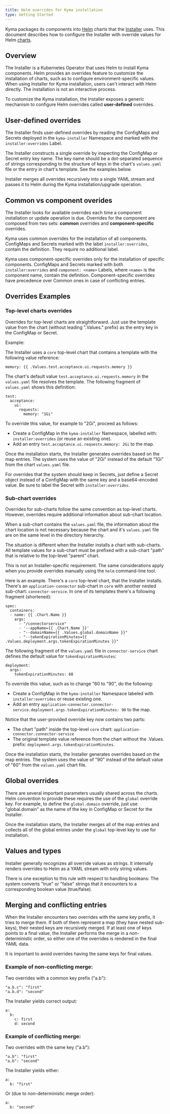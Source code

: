 ```yaml
---
title: Helm overrides for Kyma installation
type: Getting Started
---
```


Kyma packages its components into [Helm](https://github.com/helm/helm/tree/master/docs) charts that the [Installer](../../../components/installer/README.md) uses.
This document describes how to configure the Installer with override values for Helm [charts](https://github.com/helm/helm/blob/master/docs/charts.md).


## Overview

The Installer is a Kubernetes Operator that uses Helm to install Kyma components.
Helm provides an overrides feature to customize the installation of charts, such as to configure environment-specific values.
When using Installer for Kyma installation, users can't interact with Helm directly. The installation is not an interactive process.

To customize the Kyma installation, the Installer exposes a generic mechanism to configure Helm overrides called **user-defined** overrides.


## User-defined overrides

The Installer finds user-defined overrides by reading the ConfigMaps and Secrets deployed in the `kyma-installer` Namespace and marked with the `installer:overrides` Label.

The Installer constructs a single override by inspecting the ConfigMap or Secret entry key name. The key name should be a dot-separated sequence of strings corresponding to the structure of keys in the chart's `values.yaml` file or the entry in chart's template. See the examples below.

Installer merges all overrides recursively into a single YAML stream and passes it to Helm during the Kyma installation/upgrade operation.


## Common vs component overides

The Installer looks for available overrides each time a component installation or update operation is due.
Overrides for the component are composed from two sets: **common** overrides and **component-specific** overrides.

Kyma uses common overrides for the installation of all components. ConfigMaps and Secrets marked with the label `installer:overrides`, contain the definition. They require no additional label.

Kyma uses component-specific overrides only for the installation of specific components. ConfigMaps and Secrets marked with both `installer:overrides` and `component: <name>` Labels, where `<name>` is the component name, contain the definition. Component-specific overrides have precedence over Common ones in case of conflicting entries.


## Overrides Examples

### Top-level charts overrides

Overrides for top-level charts are straightforward. Just use the template value from the chart (without leading ".Values." prefix) as the entry key in the ConfigMap or Secret.

Example:

The Installer uses a `core` top-level chart that contains a template with the following value reference:
```
memory: {{ .Values.test.acceptance.ui.requests.memory }}
```
The chart's default value `test.acceptance.ui.requests.memory` in the `values.yaml` file resolves the template.
The following fragment of `values.yaml` shows this definition:
```
test:
  acceptance:
    ui:
      requests:
        memory: "1Gi"
```

To override this value, for example to "2Gi", proceed as follows:
- Create a ConfigMap in the `kyma-installer` Namespace, labelled with: `installer:overrides` (or reuse an existing one).
- Add an entry `test.acceptance.ui.requests.memory: 2Gi` to the map.

Once the installation starts, the Installer generates overrides based on the map entries. The system uses the value of "2Gi" instead of the default "1Gi" from the chart `values.yaml` file.

For overrides that the system should keep in Secrets, just define a Secret object instead of a ConfigMap with the same key and a base64-encoded value. Be sure to label the Secret with `installer:overrides`.


### Sub-chart overrides

Overrides for sub-charts follow the same convention as top-level charts. However, overrides require additional information about sub-chart location.

When a sub-chart contains the `values.yaml` file, the information about the chart location is not necessary because the chart and it's `values.yaml` file are on the same level in the directory hierarchy.

The situation is different when the Installer installs a chart with sub-charts.
All template values for a sub-chart must be prefixed with a sub-chart "path" that is relative to the top-level "parent" chart.

This is not an Installer-specific requirement. The same considerations apply when you provide overrides manually using the `helm` command-line tool.

Here is an example.
There's a `core` top-level chart, that the Installer installs.
There's an `application-connector` sub-chart in `core` with another nested sub-chart: `connector-service`.
In one of its templates there's a following fragment (shortened):

```
spec:
  containers:
  - name: {{ .Chart.Name }}
	args:
	  - "/connectorservice"
	  - '--appName={{ .Chart.Name }}'
	  - "--domainName={{ .Values.global.domainName }}"
	  - "--tokenExpirationMinutes={{ .Values.deployment.args.tokenExpirationMinutes }}"
```

The following fragment of the `values.yaml` file in `connector-service` chart defines the default value for `tokenExpirationMinutes`:

```
deployment:
  args:
    tokenExpirationMinutes: 60
```

To override this value, such as to change "60 to "90", do the following:

- Create a ConfigMap in the `kyma-installer` Namespace labeled with `installer:overrides` or reuse existing one.
- Add an entry `application-connector.connector-service.deployment.args.tokenExpirationMinutes: 90` to the map.

Notice that the user-provided override key now contains two parts:

- The chart "path" inside the top-level `core` chart: `application-connector.connector-service`
- The original template value reference from the chart without the .Values. prefix: `deployment.args.tokenExpirationMinutes`.

Once the installation starts, the Installer generates overrides based on the map entries. The system uses the value of "90" instead of the default value of "60" from the `values.yaml` chart file.


## Global overrides

There are several important parameters usually shared across the charts.
Helm convention to provide these requires the use of the `global` override key.
For example, to define the `global.domain` override, just use "global.domain" as the name of the key in ConfigMap or Secret for the Installer.

Once the installation starts, the Installer merges all of the map entries and collects all of the global entries under the `global` top-level key to use for installation.


## Values and types

Installer generally recognizes all override values as strings. It internally renders overrides to Helm as a YAML stream with only string values.

There is one exception to this rule with respect to handling booleans:
The system converts "true" or "false" strings that it encounters to a corresponding boolean value (true/false).


## Merging and conflicting entries

When the Installer encounters two overrides with the same key prefix, it tries to merge them.
If both of them represent a map (they have nested sub-keys), their nested keys are recursively merged.
If at least one of keys points to a final value, the Installer performs the merge in a non-deterministic order, so either one of the overrides is rendered in the final YAML data.

It is important to avoid overrides having the same keys for final values.


### Example of non-conflicting merge:

Two overrides with a common key prefix ("a.b"):

```
"a.b.c": "first"
"a.b.d": "second"
```

The Installer yields correct output:

```
a:
  b:
    c: first
    d: second
```

### Example of conflicting merge:

Two overrides with the same key ("a.b"):

```
"a.b": "first"
"a.b": "second"
```

The Installer yields either:

```
a:
  b: "first"
```

Or (due to non-deterministic merge order):

```
a:
  b: "second"
```
